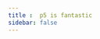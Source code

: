 ```yaml
---
title :  p5 is fantastic
sidebar: false
---
```

<ClientOnly>
<p5 type="textureGeometries"></p5>
</ClientOnly>